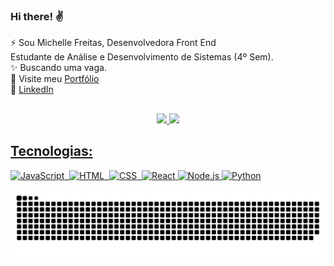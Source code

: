 ### Hi there! ✌️
 ⚡ Sou Michelle Freitas, 
 Desenvolvedora Front End <br>
 Estudante de Análise e Desenvolvimento de Sistemas (4º Sem).<br>
 ✨ Buscando uma vaga. <br>
 🌱 Visite meu <a href="https://michelle-freitas.vercel.app/" target="_blank">Portfólio</a><br>
 🔭 <a href="https://www.linkedin.com/in/michelle-afreitas/" target="_blank">LinkedIn</a>

 
 
 ##

<div align="center">
  <a href="https://github.com/Michelle-Freitas">
  <img width="50%" src="https://github-readme-stats.vercel.app/api?username=michelle-freitas&show_icons=true&theme=material-palenight&include_all_commits=true&count_private=true" />
  <img width="42%" src="https://github-readme-stats.vercel.app/api/top-langs/?username=michelle-freitas&layout=compact&langs_count=7&theme=material-palenight"/>
</div>

  
  
  ## Tecnologias:
  
![JavaScript](https://img.shields.io/badge/-JavaScript-05122A?style=flat&logo=javascript)&nbsp;
![HTML](https://img.shields.io/badge/-HTML-05122A?style=flat&logo=HTML5)&nbsp;
![CSS](https://img.shields.io/badge/-CSS-05122A?style=flat&logo=CSS3&logoColor=1572B6)&nbsp;
![React](https://img.shields.io/badge/-React-05122A?style=flat&logo=react) 
![Node.js](https://img.shields.io/badge/-Node.js-05122A?style=flat&logo=node.js) 
![Python](https://img.shields.io/badge/-Python-05122A?style=flat&logo=python) 

<!--- Antiga animação
![Snake animation](https://github.com/michelle-freitas/michelle-freitas/blob/output/github-contribution-grid-snake.svg)
 -->

<!--- Snake animation -->
![Snake animation](https://raw.githubusercontent.com/Platane/snk/output/github-contribution-grid-snake.svg)




<!---
Michelle-Freitas/Michelle-Freitas is a ✨ special ✨ repository because its `README.md` (this file) appears on your GitHub profile.
You can click the Preview link to take a look at your changes.

Here are some ideas to get you started:
- 🔭 I’m currently working on ...
- 🌱 I’m currently learning ...
- 👯 I’m looking to collaborate on ...
- 🤔 I’m looking for help with ...
- 💬 Ask me about ...
- 📫 How to reach me: ...
- 😄 Pronouns: ...
- ⚡ Fun fact: ...
-->

